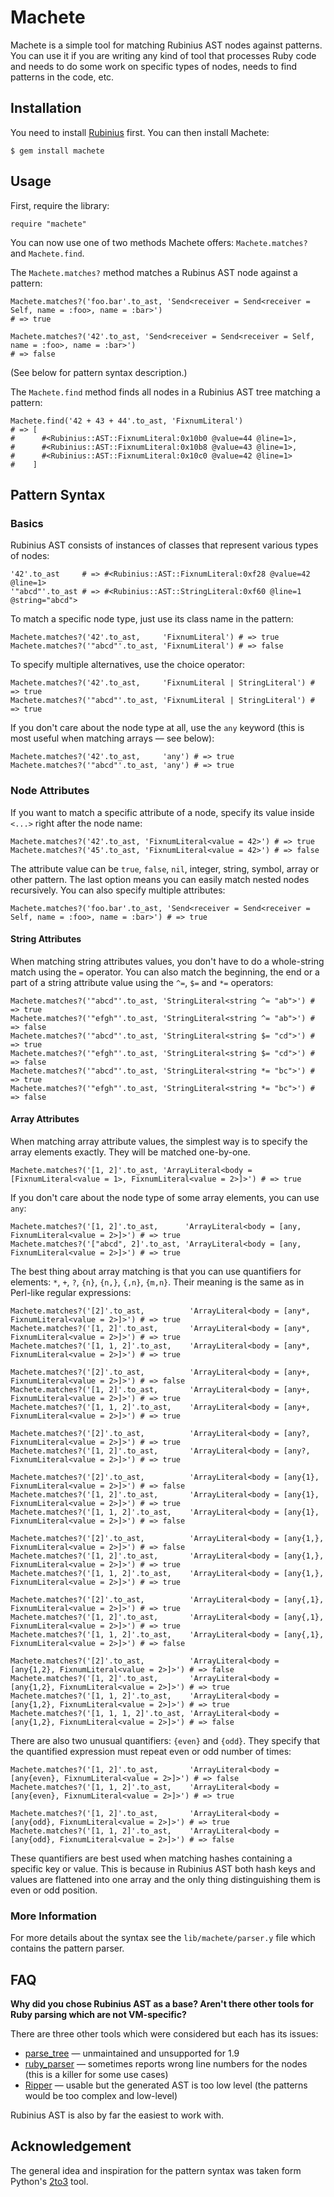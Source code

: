 Machete
=======

Machete is a simple tool for matching Rubinius AST nodes against patterns. You can use it if you are writing any kind of tool that processes Ruby code and needs to do some work on specific types of nodes, needs to find patterns in the code, etc.

Installation
------------

You need to install [Rubinius](http://rubini.us/) first. You can then install Machete:

    $ gem install machete

Usage
-----

First, require the library:

    require "machete"

You can now use one of two methods Machete offers: `Machete.matches?` and `Machete.find`.

The `Machete.matches?` method matches a Rubinus AST node against a pattern:

    Machete.matches?('foo.bar'.to_ast, 'Send<receiver = Send<receiver = Self, name = :foo>, name = :bar>')
    # => true

    Machete.matches?('42'.to_ast, 'Send<receiver = Send<receiver = Self, name = :foo>, name = :bar>')
    # => false

(See below for pattern syntax description.)

The `Machete.find` method finds all nodes in a Rubinius AST tree matching a pattern:

    Machete.find('42 + 43 + 44'.to_ast, 'FixnumLiteral')
    # => [
    #      #<Rubinius::AST::FixnumLiteral:0x10b0 @value=44 @line=1>,
    #      #<Rubinius::AST::FixnumLiteral:0x10b8 @value=43 @line=1>,
    #      #<Rubinius::AST::FixnumLiteral:0x10c0 @value=42 @line=1>
    #    ]

Pattern Syntax
--------------

### Basics

Rubinius AST consists of instances of classes that represent various types of nodes:

    '42'.to_ast     # => #<Rubinius::AST::FixnumLiteral:0xf28 @value=42 @line=1>
    '"abcd"'.to_ast # => #<Rubinius::AST::StringLiteral:0xf60 @line=1 @string="abcd">

To match a specific node type, just use its class name in the pattern:

    Machete.matches?('42'.to_ast,     'FixnumLiteral') # => true
    Machete.matches?('"abcd"'.to_ast, 'FixnumLiteral') # => false

To specify multiple alternatives, use the choice operator:

    Machete.matches?('42'.to_ast,     'FixnumLiteral | StringLiteral') # => true
    Machete.matches?('"abcd"'.to_ast, 'FixnumLiteral | StringLiteral') # => true

If you don't care about the node type at all, use the `any` keyword (this is most useful when matching arrays — see below):

    Machete.matches?('42'.to_ast,     'any') # => true
    Machete.matches?('"abcd"'.to_ast, 'any') # => true

### Node Attributes

If you want to match a specific attribute of a node, specify its value inside `<...>` right after the node name:

    Machete.matches?('42'.to_ast, 'FixnumLiteral<value = 42>') # => true
    Machete.matches?('45'.to_ast, 'FixnumLiteral<value = 42>') # => false

The attribute value can be `true`, `false`, `nil`, integer, string, symbol, array or other pattern. The last option means you can easily match nested nodes recursively. You can also specify multiple attributes:

    Machete.matches?('foo.bar'.to_ast, 'Send<receiver = Send<receiver = Self, name = :foo>, name = :bar>') # => true

#### String Attributes

When matching string attributes values, you don't have to do a whole-string match using the `=` operator. You can also match the beginning, the end or a part of a string attribute value using the `^=`, `$=` and `*=` operators:

    Machete.matches?('"abcd"'.to_ast, 'StringLiteral<string ^= "ab">') # => true
    Machete.matches?('"efgh"'.to_ast, 'StringLiteral<string ^= "ab">') # => false
    Machete.matches?('"abcd"'.to_ast, 'StringLiteral<string $= "cd">') # => true
    Machete.matches?('"efgh"'.to_ast, 'StringLiteral<string $= "cd">') # => false
    Machete.matches?('"abcd"'.to_ast, 'StringLiteral<string *= "bc">') # => true
    Machete.matches?('"efgh"'.to_ast, 'StringLiteral<string *= "bc">') # => false

#### Array Attributes

When matching array attribute values, the simplest way is to specify the array elements exactly. They will be matched one-by-one.

    Machete.matches?('[1, 2]'.to_ast, 'ArrayLiteral<body = [FixnumLiteral<value = 1>, FixnumLiteral<value = 2>]>') # => true

If you don't care about the node type of some array elements, you can use `any`:

    Machete.matches?('[1, 2]'.to_ast,      'ArrayLiteral<body = [any, FixnumLiteral<value = 2>]>') # => true
    Machete.matches?('["abcd", 2]'.to_ast, 'ArrayLiteral<body = [any, FixnumLiteral<value = 2>]>') # => true

The best thing about array matching is that you can use quantifiers for elements: `*`, `+`, `?`, `{n}`, `{n,}`, `{,n}`, `{m,n}`. Their meaning is the same as in Perl-like regular expressions:

    Machete.matches?('[2]'.to_ast,          'ArrayLiteral<body = [any*, FixnumLiteral<value = 2>]>') # => true
    Machete.matches?('[1, 2]'.to_ast,       'ArrayLiteral<body = [any*, FixnumLiteral<value = 2>]>') # => true
    Machete.matches?('[1, 1, 2]'.to_ast,    'ArrayLiteral<body = [any*, FixnumLiteral<value = 2>]>') # => true
    
    Machete.matches?('[2]'.to_ast,          'ArrayLiteral<body = [any+, FixnumLiteral<value = 2>]>') # => false
    Machete.matches?('[1, 2]'.to_ast,       'ArrayLiteral<body = [any+, FixnumLiteral<value = 2>]>') # => true
    Machete.matches?('[1, 1, 2]'.to_ast,    'ArrayLiteral<body = [any+, FixnumLiteral<value = 2>]>') # => true
    
    Machete.matches?('[2]'.to_ast,          'ArrayLiteral<body = [any?, FixnumLiteral<value = 2>]>') # => true
    Machete.matches?('[1, 2]'.to_ast,       'ArrayLiteral<body = [any?, FixnumLiteral<value = 2>]>') # => true
    
    Machete.matches?('[2]'.to_ast,          'ArrayLiteral<body = [any{1}, FixnumLiteral<value = 2>]>') # => false
    Machete.matches?('[1, 2]'.to_ast,       'ArrayLiteral<body = [any{1}, FixnumLiteral<value = 2>]>') # => true
    Machete.matches?('[1, 1, 2]'.to_ast,    'ArrayLiteral<body = [any{1}, FixnumLiteral<value = 2>]>') # => false
    
    Machete.matches?('[2]'.to_ast,          'ArrayLiteral<body = [any{1,}, FixnumLiteral<value = 2>]>') # => false
    Machete.matches?('[1, 2]'.to_ast,       'ArrayLiteral<body = [any{1,}, FixnumLiteral<value = 2>]>') # => true
    Machete.matches?('[1, 1, 2]'.to_ast,    'ArrayLiteral<body = [any{1,}, FixnumLiteral<value = 2>]>') # => true
    
    Machete.matches?('[2]'.to_ast,          'ArrayLiteral<body = [any{,1}, FixnumLiteral<value = 2>]>') # => true
    Machete.matches?('[1, 2]'.to_ast,       'ArrayLiteral<body = [any{,1}, FixnumLiteral<value = 2>]>') # => true
    Machete.matches?('[1, 1, 2]'.to_ast,    'ArrayLiteral<body = [any{,1}, FixnumLiteral<value = 2>]>') # => false
    
    Machete.matches?('[2]'.to_ast,          'ArrayLiteral<body = [any{1,2}, FixnumLiteral<value = 2>]>') # => false
    Machete.matches?('[1, 2]'.to_ast,       'ArrayLiteral<body = [any{1,2}, FixnumLiteral<value = 2>]>') # => true
    Machete.matches?('[1, 1, 2]'.to_ast,    'ArrayLiteral<body = [any{1,2}, FixnumLiteral<value = 2>]>') # => true
    Machete.matches?('[1, 1, 1, 2]'.to_ast, 'ArrayLiteral<body = [any{1,2}, FixnumLiteral<value = 2>]>') # => false

There are also two unusual quantifiers: `{even}` and `{odd}`. They specify that the quantified expression must repeat even or odd number of times:

    Machete.matches?('[1, 2]'.to_ast,       'ArrayLiteral<body = [any{even}, FixnumLiteral<value = 2>]>') # => false
    Machete.matches?('[1, 1, 2]'.to_ast,    'ArrayLiteral<body = [any{even}, FixnumLiteral<value = 2>]>') # => true
    
    Machete.matches?('[1, 2]'.to_ast,       'ArrayLiteral<body = [any{odd}, FixnumLiteral<value = 2>]>') # => true
    Machete.matches?('[1, 1, 2]'.to_ast,    'ArrayLiteral<body = [any{odd}, FixnumLiteral<value = 2>]>') # => false

These quantifiers are best used when matching hashes containing a specific key or value. This is because in Rubinius AST both hash keys and values are flattened into one array and the only thing distinguishing them is even or odd position.

### More Information

For more details about the syntax see the `lib/machete/parser.y` file which contains the pattern parser.

FAQ
---

**Why did you chose Rubinius AST as a base? Aren't there other tools for Ruby parsing which are not VM-specific?**

There are three other tools which were considered but each has its issues:

* [parse_tree](http://parsetree.rubyforge.org/) — unmaintained and unsupported for 1.9
* [ruby_parser](http://parsetree.rubyforge.org/) — sometimes reports wrong line numbers for the nodes (this is a killer for some use cases)
* [Ripper](http://rubyforge.org/projects/ripper/) — usable but the generated AST is too low level (the patterns would be too complex and low-level)

Rubinius AST is also by far the easiest to work with.

Acknowledgement
---------------

The general idea and inspiration for the pattern syntax was taken form Python's [2to3](http://docs.python.org/library/2to3.html) tool.
